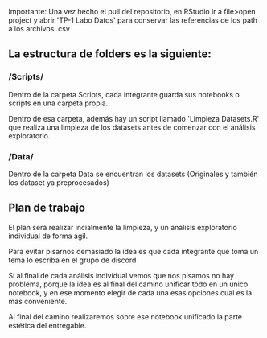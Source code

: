 Importante: Una vez hecho el pull del repositorio, en RStudio ir a file>open project y abrir 'TP-1 Labo Datos' para conservar las referencias de los path a los archivos .csv 

## La estructura de folders es la siguiente:

### /Scripts/

Dentro de la carpeta Scripts, cada integrante guarda sus notebooks o scripts en una carpeta propia.


Dentro de esa carpeta, además hay un script llamado 'Limpieza Datasets.R' que realiza una limpieza de los datasets antes de comenzar
con el análisis exploratorio.

### /Data/ 

Dentro de la carpeta Data se encuentran los datasets (Originales y también los dataset ya preprocesados)

## Plan de trabajo


El plan será realizar incialmente la limpieza, y un análisis exploratorio individual de forma ágil.

Para evitar pisarnos demasiado la idea es que cada integrante que toma un tema lo escriba en el grupo de discord


Si al final de cada análisis individual vemos que nos pisamos no hay problema, porque
la idea es al final del camino unificar todo en un unico notebook, y en ese momento elegir de cada una esas opciones cual es la mas conveniente.

Al final del camino realizaremos sobre ese notebook unificado la parte estética del entregable.
